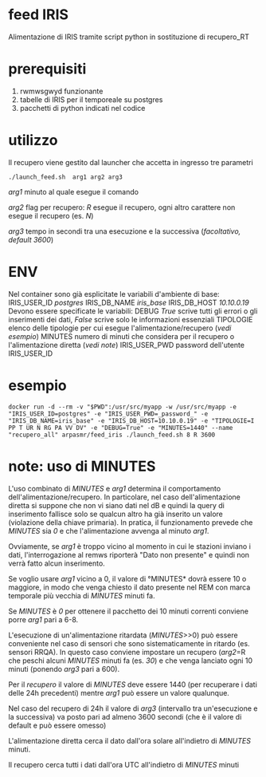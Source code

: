 # feed IRIS
Alimentazione di IRIS tramite script python in sostituzione di recupero_RT

# prerequisiti
1. rwmwsgwyd funzionante
2. tabelle di IRIS per il temporeale su postgres
3. pacchetti di python indicati nel codice

# utilizzo
Il recupero viene gestito dal launcher che accetta in ingresso tre parametri
```
./launch_feed.sh  arg1 arg2 arg3
```

_arg1_ minuto al quale esegue il comando

_arg2_ flag per recupero: *R* esegue il recupero, ogni altro carattere non esegue il recupero (es. *N*)

_arg3_ tempo in secondi tra una esecuzione e la successiva (*facoltativo, default 3600*)


# ENV
Nel container sono già esplicitate le variabili d'ambiente di base:
IRIS_USER_ID *postgres*
IRIS_DB_NAME *iris_base*
IRIS_DB_HOST *10.10.0.19*
Devono essere specificate le variabili:
DEBUG *True* scrive tutti gli errori o gli inserimenti dei dati, *False* scrive solo le informazioni essenziali
TIPOLOGIE elenco delle tipologie per cui esegue l'alimentazione/recupero (*vedi esempio*)
MINUTES numero di minuti che considera per il recupero o l'alimentazione diretta (*vedi note*)
IRIS_USER_PWD password dell'utente IRIS_USER_ID

# esempio
```
docker run -d --rm -v "$PWD":/usr/src/myapp -w /usr/src/myapp -e "IRIS_USER_ID=postgres" -e "IRIS_USER_PWD=_password_" -e "IRIS_DB_NAME=iris_base" -e "IRIS_DB_HOST=10.10.0.19" -e "TIPOLOGIE=I PP T UR N RG PA VV DV" -e "DEBUG=True" -e "MINUTES=1440" --name "recupero_all" arpasmr/feed_iris ./launch_feed.sh 8 R 3600
```
# note: uso di MINUTES
L'uso combinato di *MINUTES* e *arg1* determina il comportamento dell'alimentazione/recupero.
In particolare, nel caso dell'alimentazione diretta si suppone che non vi siano dati nel dB e quindi la query di inserimento fallisce solo se qualcun altro ha già inserito un valore (violazione della chiave primaria). In pratica, il funzionamento prevede che *MINUTES* sia *0* e che l'alimentazione avvenga al minuto *arg1*.

Ovviamente, se *arg1* è troppo vicino al momento in cui le stazioni inviano i dati, l'interrogazione al remws riporterà "Dato non presente" e quindi non verrà fatto alcun inserimento.

Se voglio usare *arg1* vicino a 0, il valore di °MINUTES* dovrà essere 10 o maggiore, in modo che venga chiesto il dato presente nel REM con marca temporale più vecchia di *MINUTES* minuti fa.

Se *MINUTES* è *0* per ottenere il pacchetto dei 10 minuti correnti conviene porre *arg1* pari a 6-8.

L'esecuzione di un'alimentazione ritardata (*MINUTES*>>0) può essere conveniente nel caso di sensori che sono sistematicamente in ritardo (es. sensori RRQA). In questo caso conviene impostare un recupero (*arg2*=R che peschi alcuni *MINUTES* minuti fa (es. *30*) e che venga lanciato ogni 10 minuti (ponendo *arg3* pari a 600).

Per il *recupero* il valore di *MINUTES* deve essere 1440 (per recuperare i dati delle 24h precedenti) mentre *arg1* può essere un valore qualunque.

Nel caso del recupero di 24h il valore di *arg3* (intervallo tra un'esecuzione e la successiva) va posto pari ad almeno 3600 secondi (che è il valore di default e può essere omesso)

L'alimentazione diretta cerca il dato dall'ora solare all'indietro di *MINUTES* minuti.

Il recupero cerca tutti i dati dall'ora UTC all'indietro di *MINUTES* minuti
